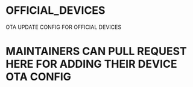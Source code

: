 # OFFICIAL_DEVICES
OTA UPDATE CONFIG FOR OFFICIAL DEVICES

# MAINTAINERS CAN PULL REQUEST HERE FOR ADDING THEIR DEVICE OTA CONFIG
